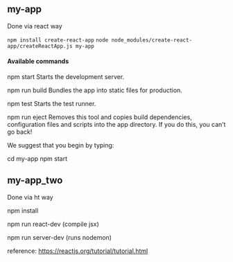 ## my-app

Done via react way

`npm install create-react-app`
`node node_modules/create-react-app/createReactApp.js my-app`

#### Available commands

  npm start
    Starts the development server.

  npm run build
    Bundles the app into static files for production.

  npm test
    Starts the test runner.

  npm run eject
    Removes this tool and copies build dependencies, configuration files
    and scripts into the app directory. If you do this, you can’t go back!

We suggest that you begin by typing:

  cd my-app
  npm start


## my-app_two
Done via ht way

npm install

npm run react-dev (compile jsx)

npm run server-dev (runs nodemon)



reference: https://reactjs.org/tutorial/tutorial.html

